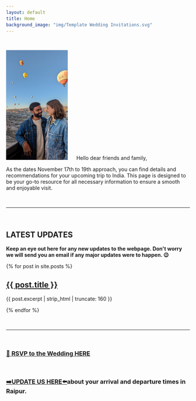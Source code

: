 ```yaml
---
layout: default
title: Home
background_image: "img/Template Wedding Invitations.svg"
---
```



&nbsp;

<img src="img/PXL_20230913_035201957.jpg" alt="imke_parry" height="300" style="margin-right: 20px"/>
Hello dear friends and family,

As the dates November 17th to 19th approach, you can find details and recommendations for your upcoming trip to India. This page is designed to be your go-to resource for all necessary information to ensure a smooth and enjoyable visit.

&nbsp;

-------------------------

&nbsp;
&nbsp;


## LATEST UPDATES

**Keep an eye out here for any new updates to the webpage. Don't worry we will send you an email if any major updates were to happen. 😉**

<div class="home">
  {% for post in site.posts %}
    <div class="post-summary">
      <h2>
        <a href="{{ post.url | relative_url }}">{{ post.title }}</a>
      </h2>
      <p>{{ post.excerpt | strip_html | truncate: 160 }}</p>
    </div>
  {% endfor %}
</div>

&nbsp;
&nbsp;

-----------
&nbsp;

### [💟 **RSVP to the Wedding HERE**](https://q630ndkzsds.typeform.com/to/XKYVjFL7)

&nbsp;

### [➡️**UPDATE US HERE**⬅️](https://docs.google.com/spreadsheets/d/1h9mWyQekZXURMZcXfFyGt-4aI2gpKfjHPcxJUZ4CoBY/edit?usp=sharing)about your arrival and departure times in Raipur.
&nbsp;

